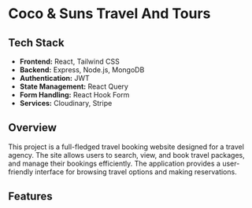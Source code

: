 # Coco & Suns Travel And Tours

## Tech Stack
- **Frontend:** React, Tailwind CSS
- **Backend:** Express, Node.js, MongoDB
- **Authentication:** JWT
- **State Management:** React Query
- **Form Handling:** React Hook Form
- **Services:** Cloudinary, Stripe

## Overview
This project is a full-fledged travel booking website designed for a travel agency. The site allows users to search, view, and book travel packages, and manage their bookings efficiently. The application provides a user-friendly interface for browsing travel options and making reservations.

## Features

